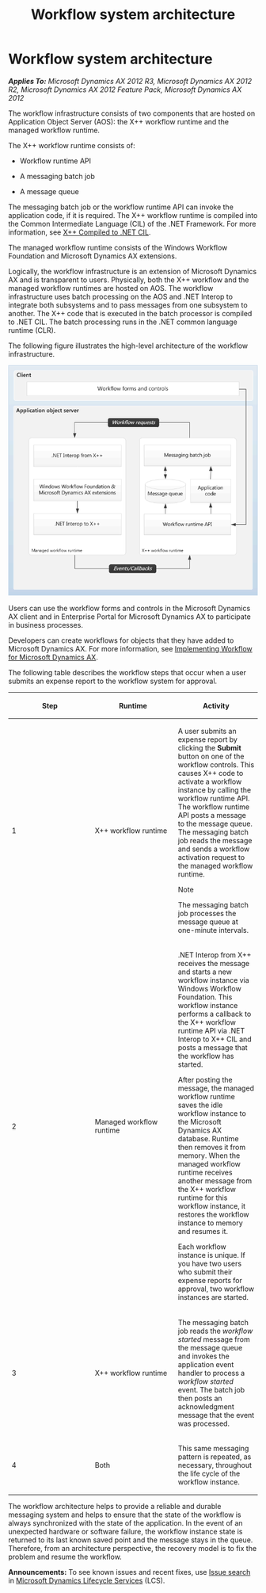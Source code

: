 ﻿---
title: Workflow system architecture
TOCTitle: Workflow system architecture
ms:assetid: 36794bf3-0d67-4221-8fa1-d6e8549f79e3
ms:mtpsurl: https://technet.microsoft.com/en-us/library/Dd309641(v=AX.60)
ms:contentKeyID: 35132602
ms.date: 04/18/2014
mtps_version: v=AX.60
---

# Workflow system architecture 


_**Applies To:** Microsoft Dynamics AX 2012 R3, Microsoft Dynamics AX 2012 R2, Microsoft Dynamics AX 2012 Feature Pack, Microsoft Dynamics AX 2012_

The workflow infrastructure consists of two components that are hosted on Application Object Server (AOS): the X++ workflow runtime and the managed workflow runtime.

The X++ workflow runtime consists of:

  - Workflow runtime API

  - A messaging batch job

  - A message queue

The messaging batch job or the workflow runtime API can invoke the application code, if it is required. The X++ workflow runtime is compiled into the Common Intermediate Language (CIL) of the .NET Framework. For more information, see [X++ Compiled to .NET CIL](https://technet.microsoft.com/en-us/library/gg839855\(v=ax.60\)).

The managed workflow runtime consists of the Windows Workflow Foundation and Microsoft Dynamics AX extensions.

Logically, the workflow infrastructure is an extension of Microsoft Dynamics AX and is transparent to users. Physically, both the X++ workflow and the managed workflow runtimes are hosted on AOS. The workflow infrastructure uses batch processing on the AOS and .NET Interop to integrate both subsystems and to pass messages from one subsystem to another. The X++ code that is executed in the batch processor is compiled to .NET CIL. The batch processing runs in the .NET common language runtime (CLR).

The following figure illustrates the high-level architecture of the workflow infrastructure.

![Workflow architecture](images/Dd309641.Workflow_ArchitectureDiagram(AX.60).gif "Workflow architecture")

Users can use the workflow forms and controls in the Microsoft Dynamics AX client and in Enterprise Portal for Microsoft Dynamics AX to participate in business processes.

Developers can create workflows for objects that they have added to Microsoft Dynamics AX. For more information, see [Implementing Workflow for Microsoft Dynamics AX](https://technet.microsoft.com/en-us/library/cc585061\(v=ax.60\)).

The following table describes the workflow steps that occur when a user submits an expense report to the workflow system for approval.

<table>
<colgroup>
<col style="width: 33%" />
<col style="width: 33%" />
<col style="width: 33%" />
</colgroup>
<thead>
<tr class="header">
<th><p>Step</p></th>
<th><p>Runtime</p></th>
<th><p>Activity</p></th>
</tr>
</thead>
<tbody>
<tr class="odd">
<td><p>1</p></td>
<td><p>X++ workflow runtime</p></td>
<td><p>A user submits an expense report by clicking the <strong>Submit</strong> button on one of the workflow controls. This causes X++ code to activate a workflow instance by calling the workflow runtime API. The workflow runtime API posts a message to the message queue. The messaging batch job reads the message and sends a workflow activation request to the managed workflow runtime.</p>
<div class="alert">

> [!NOTE]
> <P>The messaging batch job processes the message queue at one-minute intervals.</P>


</div></td>
</tr>
<tr class="even">
<td><p>2</p></td>
<td><p>Managed workflow runtime</p></td>
<td><p>.NET Interop from X++ receives the message and starts a new workflow instance via Windows Workflow Foundation. This workflow instance performs a callback to the X++ workflow runtime API via .NET Interop to X++ CIL and posts a message that the workflow has started.</p>
<p>After posting the message, the managed workflow runtime saves the idle workflow instance to the Microsoft Dynamics AX database. Runtime then removes it from memory. When the managed workflow runtime receives another message from the X++ workflow runtime for this workflow instance, it restores the workflow instance to memory and resumes it.</p>
<p>Each workflow instance is unique. If you have two users who submit their expense reports for approval, two workflow instances are started.</p></td>
</tr>
<tr class="odd">
<td><p>3</p></td>
<td><p>X++ workflow runtime</p></td>
<td><p>The messaging batch job reads the <em>workflow started</em> message from the message queue and invokes the application event handler to process a <em>workflow started</em> event. The batch job then posts an acknowledgment message that the event was processed.</p></td>
</tr>
<tr class="even">
<td><p>4</p></td>
<td><p>Both</p></td>
<td><p>This same messaging pattern is repeated, as necessary, throughout the life cycle of the workflow instance.</p></td>
</tr>
</tbody>
</table>


The workflow architecture helps to provide a reliable and durable messaging system and helps to ensure that the state of the workflow is always synchronized with the state of the application. In the event of an unexpected hardware or software failure, the workflow instance state is returned to its last known saved point and the message stays in the queue. Therefore, from an architecture perspective, the recovery model is to fix the problem and resume the workflow.

  
**Announcements:** To see known issues and recent fixes, use [Issue search](http://go.microsoft.com/fwlink/?linkid=389258) in [Microsoft Dynamics Lifecycle Services](http://go.microsoft.com/fwlink/?linkid=306505) (LCS).

